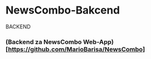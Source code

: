 # NewsCombo-Bakcend
BACKEND


### (Backend za NewsCombo Web-App)[https://github.com/MarioBarisa/NewsCombo]
